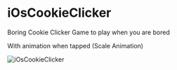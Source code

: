 # iOsCookieClicker
Boring Cookie Clicker Game to play when you are bored

With animation when tapped (Scale Animation)

![iOsCookieClicker](https://user-images.githubusercontent.com/74191644/136116320-bcd502a1-89e1-4800-a317-ce5c0fb9f07f.png)
